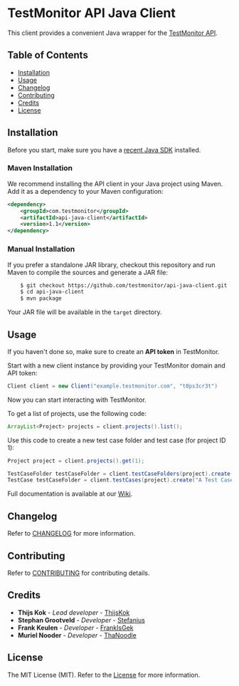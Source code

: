 # TestMonitor API Java Client

This client provides a convenient Java wrapper for the [TestMonitor API](https://docs.testmonitor.com/).

## Table of Contents

- [Installation](#installation)
- [Usage](#usage)
- [Changelog](#changelog)
- [Contributing](#contributing)
- [Credits](#credits)
- [License](#license)

## Installation

Before you start, make sure you have a [recent Java SDK](https://www.oracle.com/java/technologies/downloads/) installed.

### Maven Installation

We recommend installing the API client in your Java project using Maven. Add it as a dependency to your Maven configuration:

```xml
<dependency>
    <groupId>com.testmonitor</groupId>
    <artifactId>api-java-client</artifactId>
    <version>1.1</version>
</dependency>
```

### Manual Installation

If you prefer a standalone JAR library, checkout this repository and run Maven to compile the sources and generate a JAR file:

```sh
    $ git checkout https://github.com/testmonitor/api-java-client.git
    $ cd api-java-client
    $ mvn package
```

Your JAR file will be available in the `target` directory.

## Usage

If you haven't done so, make sure to create an **API token** in TestMonitor.

Start with a new client instance by providing your TestMonitor domain and API token:

```java
Client client = new Client("example.testmonitor.com", "t0ps3cr3t")
```

Now you can start interacting with TestMonitor.

To get a list of projects, use the following code:

```java
ArrayList<Project> projects = client.projects().list();
```

Use this code to create a new test case folder and test case (for project ID 1):

```java
Project project = client.projects().get(1);

TestCaseFolder testCaseFolder = client.testCaseFolders(project).create("A Test Case Folder");
TestCase testCaseFolder = client.testCases(project).create("A Test Case", testCaseFolder);
```

Full documentation is available at our [Wiki](https://github.com/testmonitor/api-java-client/wiki).

## Changelog

Refer to [CHANGELOG](CHANGELOG.md) for more information.

## Contributing

Refer to [CONTRIBUTING](CONTRIBUTING.md) for contributing details.

## Credits

* **Thijs Kok** - *Lead developer* - [ThijsKok](https://github.com/thijskok)
* **Stephan Grootveld** - *Developer* - [Stefanius](https://github.com/stefanius)
* **Frank Keulen** - *Developer* - [FrankIsGek](https://github.com/frankisgek)
* **Muriel Nooder** - *Developer* - [ThaNoodle](https://github.com/thanoodle)

## License

The MIT License (MIT). Refer to the [License](LICENSE.md) for more information.

